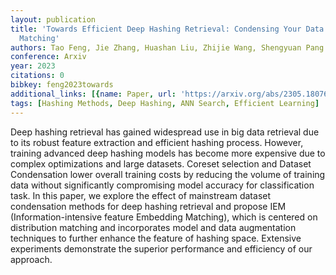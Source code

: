 ```yaml
---
layout: publication
title: 'Towards Efficient Deep Hashing Retrieval: Condensing Your Data Via Feature-embedding
  Matching'
authors: Tao Feng, Jie Zhang, Huashan Liu, Zhijie Wang, Shengyuan Pang
conference: Arxiv
year: 2023
citations: 0
bibkey: feng2023towards
additional_links: [{name: Paper, url: 'https://arxiv.org/abs/2305.18076'}]
tags: [Hashing Methods, Deep Hashing, ANN Search, Efficient Learning]
---
```

Deep hashing retrieval has gained widespread use in big data retrieval due to
its robust feature extraction and efficient hashing process. However, training
advanced deep hashing models has become more expensive due to complex
optimizations and large datasets. Coreset selection and Dataset Condensation
lower overall training costs by reducing the volume of training data without
significantly compromising model accuracy for classification task. In this
paper, we explore the effect of mainstream dataset condensation methods for
deep hashing retrieval and propose IEM (Information-intensive feature Embedding
Matching), which is centered on distribution matching and incorporates model
and data augmentation techniques to further enhance the feature of hashing
space. Extensive experiments demonstrate the superior performance and
efficiency of our approach.